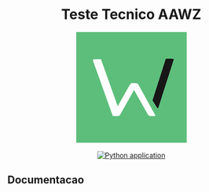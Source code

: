 <div align="center">

  # Teste Tecnico AAWZ

  <img src="./log.png">

  [![Python application](https://github.com/fullzer4/TesteTecnicoAAWZ/actions/workflows/tests.yml/badge.svg)](https://github.com/fullzer4/TesteTecnicoAAWZ/actions/workflows/tests.yml)
  
</div>

<div align="left">

  ## Documentacao
  
</div>
